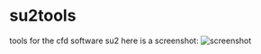 # su2tools
tools for the cfd software su2
here is a screenshot:
![screenshot](https://github.com/bigfooted/images/monitor_screenshot.png)
